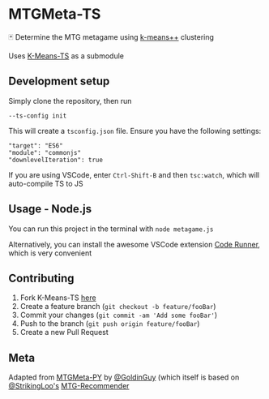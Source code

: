 # MTGMeta-TS

🃏 Determine the MTG metagame using [k-means++](https://en.wikipedia.org/wiki/K-means%2B%2B) clustering

Uses [K-Means-TS](https://github.com/GoldinGuy/K-Means-TS) as a submodule

## Development setup

Simply clone the repository, then run

```
--ts-config init
```

This will create a `tsconfig.json` file. Ensure you have the following settings:

```
"target": "ES6"
"module": "commonjs"
"downlevelIteration": true
```

If you are using VSCode, enter `Ctrl-Shift-B` and then `tsc:watch`, which will auto-compile TS to JS

## Usage - Node.js

You can run this project in the terminal with `node metagame.js`

Alternatively, you can install the awesome VSCode extension [Code Runner](https://marketplace.visualstudio.com/items?itemName=formulahendry.code-runner), which is very convenient

## Contributing

1. Fork K-Means-TS [here](https://github.com/GoldinGuy/MTGMeta-TS/fork)
2. Create a feature branch (`git checkout -b feature/fooBar`)
3. Commit your changes (`git commit -am 'Add some fooBar'`)
4. Push to the branch (`git push origin feature/fooBar`)
5. Create a new Pull Request

## Meta

Adapted from [MTGMeta-PY](https://github.com/GoldinGuy/MTGMeta-PY) by [@GoldinGuy](https://github.com/GoldinGuy) (which itself is based on [@StrikingLoo's](https://github.com/StrikingLoo) [MTG-Recommender](https://github.com/StrikingLoo/MtGRecommender)

